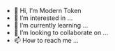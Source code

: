 - 👋 Hi, I’m Modern Token
- 👀 I’m interested in ...
- 🌱 I’m currently learning ...
- 💞️ I’m looking to collaborate on ...
- 📫 How to reach me ...

<!---
Modern Token is a ✨ special ✨ repository because its `README.md` (this file) appears on your GitHub profile.
You can click the Preview link to take a look at your changes.
--->
